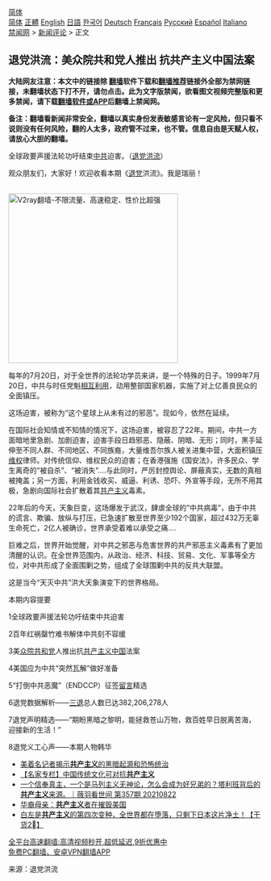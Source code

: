  <!-- 面包屑导航 --> <div class="breadcrumb"><!-- GTranslate: https://gtranslate.io/ -->  <div class="switcher notranslate">  <div class="selected">  <a href="#" onclick="return false;"> 简体</a>  </div>  <div class="option">  <a href="https://www.bannedbook.org" onclick="doGTranslate('zh-CN|zh-CN');jQuery('div.switcher div.selected a').html(jQuery(this).html());return false;" title="简体中文" class="nturl selected"> 简体</a>  <a href="https://www.bannedbook.org/zh-tw/" onclick="doGTranslate('zh-CN|zh-TW');jQuery('div.switcher div.selected a').html(jQuery(this).html());return false;" title="繁體中文" class="nturl"> 正體</a>  <a href="https://www.bannedbook.org/en/" onclick="doGTranslate('zh-CN|en');jQuery('div.switcher div.selected a').html(jQuery(this).html());return false;" title="English" class="nturl"> English</a>  <a href="https://www.bannedbook.org/ja/" onclick="doGTranslate('zh-CN|ja');jQuery('div.switcher div.selected a').html(jQuery(this).html());return false;" title="日本語" class="nturl"> 日語</a>  <a href="https://www.bannedbook.org/ko/" onclick="doGTranslate('zh-CN|ko');jQuery('div.switcher div.selected a').html(jQuery(this).html());return false;" title="한국어" class="nturl"> 한국어</a>  <a href="https://www.bannedbook.org/de/" onclick="doGTranslate('zh-CN|de');jQuery('div.switcher div.selected a').html(jQuery(this).html());return false;" title="Deutsch" class="nturl"> Deutsch</a>  <a href="https://www.bannedbook.org/fr/" onclick="doGTranslate('zh-CN|fr');jQuery('div.switcher div.selected a').html(jQuery(this).html());return false;" title="Français" class="nturl"> Français</a>  <a href="https://www.bannedbook.org/ru/" onclick="doGTranslate('zh-CN|ru');jQuery('div.switcher div.selected a').html(jQuery(this).html());return false;" title="Русский" class="nturl"> Русский</a>  <a href="https://www.bannedbook.org/es/" onclick="doGTranslate('zh-CN|es');jQuery('div.switcher div.selected a').html(jQuery(this).html());return false;" title="Español" class="nturl"> Español</a>  <a href="https://www.bannedbook.org/it/" onclick="doGTranslate('zh-CN|it');jQuery('div.switcher div.selected a').html(jQuery(this).html());return false;" title="Italiano" class="nturl"> Italiano</a>  </div>  </div>      <div class='breadcrumb-sub'><!-- Breadcrumb NavXT 6.3.0 --> <a href="https://www.bannedbook.org/" class="home">禁闻网</a> &gt; <a href="https://www.bannedbook.org/bnews/comments/" class="category">新闻评论</a> &gt; 正文</div></div><h2>退党洪流：美众院共和党人推出 抗共产主义中国法案</h2> <p class="notice"><b>大陆网友注意：本文中的链接除 <a href="https://github.com/bannedbook/fanqiang" >翻墙</a>软件下载和<a href="https://github.com/killgcd/justmysocks/blob/master/README.md">翻墙推荐</a>链接外全部为禁网链接，未翻墙状态下打不开，请勿点击。此为文字版禁闻，欲看图文视频完整版和更多禁闻，请下载<a href="https://github.com/bannedbook/fanqiang">翻墙软件或APP</a>后翻墙上禁闻网。</p><p>备注：翻墙看新闻非常安全，翻墙以真实身份发表敏感言论有一定风险，但只看不说则没有任何风险，翻的人太多，政府管不过来，也不管。信息自由是天赋人权，请放心大胆的翻墙。</b></p>  <div class="entry"> <p id="conimg">全球政要声援法轮功吁结束<a href="https://www.bannedbook.org/bnews/tag/%e4%b8%ad%e5%85%b1/" class="st_tag internal_tag" rel="tag" title="标签 中共 下的日志">中共</a>迫害。（<a href="https://www.bannedbook.org/bnews/tag/%e9%80%80%e5%85%9a/" class="st_tag internal_tag" rel="tag" title="标签 退党 下的日志">退党</a><a href="https://www.bannedbook.org/bnews/tag/%E6%B4%AA%E6%B5%81/" class="st_tag internal_tag" rel="tag" title="标签 洪流 下的日志">洪流</a>）</p> <p>观众朋友们，大家好！欢迎收看本期《<span class='wp_keywordlink'><a href="http://tuidang.epochtimes.com/" title="退党" rel="nofollow" target="_blank">退党</a></span>洪流》。我是瑞丽！</p> <p></p> <p><br/><a href="https://github.com/bannedbook/fanqiang/wiki/V2ray%E6%9C%BA%E5%9C%BA"><img src="https://raw.githubusercontent.com/bannedbook/fanqiang/master/v2ss/images/v2free.jpg" width="336" alt="V2ray翻墙-不限流量、高速稳定、性价比超强"></a><br/></p> <p>每年的7月20日，对于全世界的法轮功学员来讲，是一个特殊的日子。1999年7月20日，中共与时任党魁<span class='wp_keywordlink'><a href="https://www.bannedbook.org/forum11/topic278.html" title="评江泽民与中共相互利用迫害法轮功" target="_blank">相互利用</a></span>，动用整部国家机器，实施了对上亿善良民众的全面镇压。</p>  <p>这场迫害，被称为“这个星球上从未有过的邪恶”。现如今，依然在延续。</p> <p>在国际社会知情或不知情的情况下，这场迫害，被容忍了22年。期间，中共一方面暗地里急剧、加剧迫害，迫害手段日趋邪恶、隐蔽、阴暗、无形；同时，黑手延伸至不同人群、不同地区、不同族裔，大量维吾尔族人被关进集中营，大面积镇压<span class='wp_keywordlink_affiliate'><a href="https://www.bannedbook.org/bnews/weiquan/" title="维权" target="_blank">维权</a></span>律师。对传统信仰、维权民众的迫害；在香港强施《国安法》，许多民众、学生离奇的“被自杀”、“被消失”….与此同时，严厉封控舆论、屏蔽真实，无数的真相被掩盖；另一方面，利用金钱收买、威逼、利诱、恐吓、外宣等手段，无所不用其极，急剧向国际社会扩散着其<span class='wp_keywordlink'><a href="https://www.bannedbook.org/forum2/topic6177.html" title="《共产主义的终极目的》" target="_blank">共产主义</a></span>毒素。</p> <p>22年后的今天，天象巨变，这场爆发于武汉，肆虐全球的”中共病毒”，由于中共的谎言、欺骗、放纵与打压，已急速扩散至世界至少192个国家，超过432万无辜生命死亡，2亿人被确诊，世界承受着难以承受之痛….</p> <p>巨难之后，世界开始觉醒，对中共之邪恶与危害世界的共产邪恶主义毒素有了更加清醒的认识。在全世界范围内，从政治、经济、科技、贸易、文化、军事等全方位，对中共形成了全面围剿之势，组成了全球围剿中共的反共大联盟。</p> <p>这是当今“天灭中共”洪大天象演变下的世界格局。</p>  <p>本期内容提要</p> <p>1全球政要声援法轮功吁结束中共迫害</p> <p>2百年红祸罄竹难书解体中共刻不容缓</p> <p>3美<a href="https://www.bannedbook.org/bnews/tag/%E4%BC%97%E9%99%A2/" class="st_tag internal_tag" rel="tag" title="标签 众院 下的日志">众院</a><a href="https://www.bannedbook.org/bnews/tag/%e5%85%b1%e5%92%8c%e5%85%9a/" class="st_tag internal_tag" rel="tag" title="标签 共和党 下的日志">共和党</a>人推出抗<a href="https://www.bannedbook.org/bnews/tag/%e5%85%b1%e4%ba%a7%e4%b8%bb%e4%b9%89/" class="st_tag internal_tag" rel="tag" title="标签 共产主义 下的日志">共产主义</a><span class='wp_keywordlink_affiliate'><a href="https://www.bannedbook.org/" title="中国" target="_blank">中国</a></span>法案</p> <p>4美国应为中共“突然瓦解”做好准备</p>  <p>5“打倒中共恶魔”（ENDCCP）征签<span class='wp_keywordlink'><a href="https://www.bannedbook.org/bnews/tougao/" title="留言" target="_blank">留言</a></span>精选</p> <p>6退党数据解析——<span class='wp_keywordlink'><a href="http://tuidang.epochtimes.com/" title="三退-退出党团队" rel="nofollow" target="_blank">三退</a></span>总人数已达382,206,278人</p> <p>7退党声明精选——“期盼黑暗之黎明，能拯救苍山万物，救百姓早日脱离苦海，迎接新的生活！”</p> <p>8退党义工心声——本期人物韩华</p> <ul class='op-related-articles' title='相关阅读'> <li><a href='https://www.bannedbook.org/bnews/comments/20210825/1612590.html' target='_blank'>美着名记者揭示<b>共产主义</b>的黑暗起源和恐怖统治</a></li> <li><a href='https://www.bannedbook.org/bnews/comments/20210824/1612232.html' target='_blank'>【名家专栏】中国传统文化可对抗<b>共产主义</b></a></li> <li><a href='https://www.bannedbook.org/bnews/bannedvideo/20210823/1611572.html' target='_blank'>一个信奉真主，一个是马列主义无神论，怎么会成为好兄弟的？塔利班背后的<b>共产主义</b>来源。｜薇羽看世间 第357期 20210822</a></li> <li><a href='https://www.bannedbook.org/bnews/ssgc/20210822/1610781.html' target='_blank'>华裔母亲：<b>共产主义</b>者在摧毁美国</a></li> <li><a href='https://www.bannedbook.org/bnews/bannedvideo/20210821/1610279.html' target='_blank'>白左是<b>共产主义</b>的第四次变种，全世界都在堕落，只剩下日本这片净土！【干货2⃣️】</a></li> </ul> <p class="texttj"> <a href="https://github.com/bannedbook/fanqiang/wiki/V2ray%E6%9C%BA%E5%9C%BA" target="_blank">全平台高速翻墙:高清视频秒开,超低延迟,9折优惠中</a><br/> <a href="https://github.com/bannedbook/fanqiang/wiki/%E7%A6%81%E9%97%BB%E7%BD%91%E5%AE%89%E5%8D%93%E7%BF%BB%E5%A2%99%E6%96%B0%E9%97%BBAPP" target="_blank">免费PC翻墙、安卓VPN翻墙APP</a></p> <p> 来源：退党洪流 </p><a name='sharetosocial'></a>  <div style="margin-bottom:5px;padding-bottom:5px;clear:both"> <div id="archive-pix-1" class="banner-ads"> <!-- AuctionX Display platform tag START --> <div id="26318x728x90x621x_ADSLOT2" clicktrack="%%CLICK_URL_ESC%%"></div> <!-- AuctionX Display platform tag END --> </div> <div id="archive-pix-2" class="banner-ads"> <!-- AuctionX Display platform tag START --> <div id="26315x300x250x621x_ADSLOT2" clicktrack="%%CLICK_URL_ESC%%"></div> <!-- AuctionX Display platform tag END --> </div> </div>  <div id="archive-pix-1" class="banner-ads"> <!-- AuctionX Display platform tag START --> <div id="26318x728x90x621x_ADSLOT3" clicktrack="%%CLICK_URL_ESC%%"></div> <!-- AuctionX Display platform tag END --> </div> </div><!--END ENTRY--> 